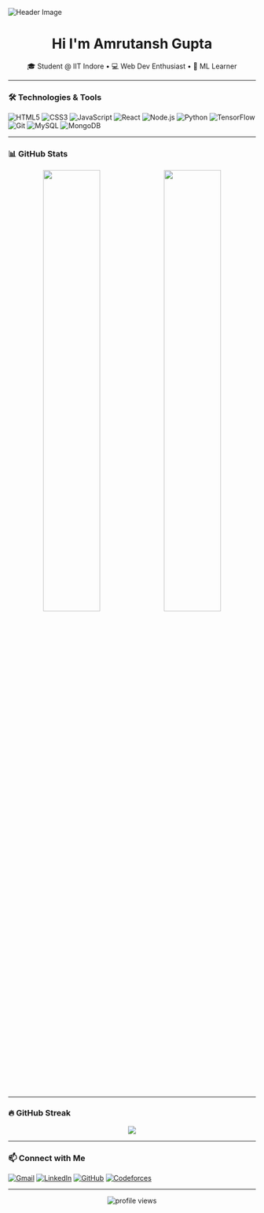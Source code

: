 ![Header Image](https://user-images.githubusercontent.com/74038190/225813708-98b745f2-7d22-48cf-9150-083f1b00d6c9.gif)

<h1 align="center">Hi I'm Amrutansh Gupta</h1>

<p align="center">🎓 Student @ IIT Indore • 💻 Web Dev Enthusiast • 🤖 ML Learner</p>

---

### 🛠️ Technologies & Tools
<p align="left">
  <img src="https://img.icons8.com/color/48/html-5--v1.png" alt="HTML5"/>
  <img src="https://img.icons8.com/color/48/css3.png" alt="CSS3"/>
  <img src="https://img.icons8.com/color/48/javascript.png" alt="JavaScript"/>
  <img src="https://img.icons8.com/plasticine/48/react.png" alt="React"/>
  <img src="https://img.icons8.com/color/48/nodejs.png" alt="Node.js"/>
  <img src="https://img.icons8.com/color/48/python--v1.png" alt="Python"/>
  <img src="https://img.icons8.com/fluency/48/tensorflow.png" alt="TensorFlow"/>
  <img src="https://img.icons8.com/color/48/git.png" alt="Git"/>
  <img src="https://img.icons8.com/color/48/mysql-logo.png" alt="MySQL"/>
  <img src="https://img.icons8.com/color/48/mongodb-logo.png" alt="MongoDB"/>
</p>

---

### 📊 GitHub Stats
<p align="center">
  <img src="https://github-readme-stats.vercel.app/api?username=AmrutanshGupta&show_icons=true&theme=tokyonight" width="48%">
  <img src="https://github-readme-stats.vercel.app/api/top-langs/?username=AmrutanshGupta&layout=compact&theme=tokyonight" width="48%">
</p>

---

### 🔥 GitHub Streak
<p align="center">
  <img src="https://streak-stats.demolab.com?user=AmrutanshGupta&theme=tokyonight" />
</p>

---

### 📫 Connect with Me
<p>
  <a href="mailto:amrutanshgupta@gmail.com"><img src="https://img.icons8.com/color/30/gmail-new.png" alt="Gmail"/></a>
  <a href="(https://www.linkedin.com/in/amrutansh-gupta-0728442b4/)" target="_blank"><img src="https://img.icons8.com/color/30/linkedin.png" alt="LinkedIn"/></a>
  <a href="https://github.com/AmrutanshGupta"><img src="https://img.icons8.com/ios-glyphs/30/github.png" alt="GitHub"/></a>
  <a href="(https://codeforces.com/profile/zetrocodes)"><img src="https://img.icons8.com/ios-glyphs/30/codeforces.png" alt="Codeforces"/></a>
</p>

---

<!-- Optional: View Counter -->
<p align="center">
  <img src="https://komarev.com/ghpvc/?username=AmrutanshGupta&label=Profile%20views&color=blueviolet&style=flat" alt="profile views"/>
</p>




